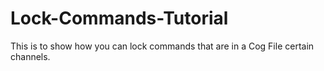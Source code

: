 # Lock-Commands-Tutorial
This is to show how you can lock commands that are in a Cog File certain channels. 
